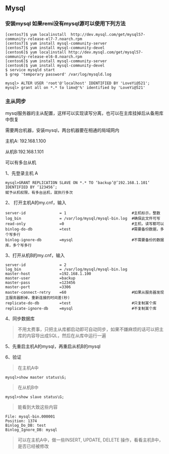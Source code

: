 ## Mysql

### 安装mysql 如果remi没有mysql源可以使用下列方法
~~~
[centos7]$ yum localinstall  http://dev.mysql.com/get/mysql57-community-release-el7-7.noarch.rpm
[centos7]$ yum install mysql-community-server
[centos7]$ yum install mysql-community-devel
[centos6]$ yum localinstall http://dev.mysql.com/get/mysql57-community-release-el6-8.noarch.rpm
[centos6]$ yum install mysql-community-server
[centos6]$ yum install mysql-community-devel
$ service mysqld start
$ grep 'temporary password' /var/log/mysqld.log

mysql> ALTER USER 'root'@'localhost' IDENTIFIED BY 'LoveYi@521';
mysql> grant all on *.* to limx@'%' identified by 'LoveYi@521'
~~~


### 主从同步
mysql服务器的主从配置，这样可以实现读写分离，也可以在主库挂掉后从备用库中恢复

需要两台机器，安装mysql，两台机器要在相通的局域网内

主机A: 192.168.1.100

从机B:192.168.1.101

可以有多台从机

1、先登录主机 A
~~~
mysql>GRANT REPLICATION SLAVE ON *.* TO ‘backup’@’192.168.1.101‘ IDENTIFIED BY ‘123456’;
赋予从机权限，有多台丛机，就执行多次
~~~

2、 打开主机A的my.cnf，输入
~~~
server-id               = 1                             #主机标示，整数
log_bin                 = /var/log/mysql/mysql-bin.log  #确保此文件可写
read-only               =0                              #主机，读写都可以
binlog-do-db            =test                           #需要备份数据，多个写多行
binlog-ignore-db        =mysql                          #不需要备份的数据库，多个写多行
~~~

3、打开从机B的my.cnf，输入
~~~
server-id               = 2
log_bin                 = /var/log/mysql/mysql-bin.log
master-host             =192.168.1.100
master-user             =backup
master-pass             =123456
master-port             =3306
master-connect-retry    =60                             #如果从服务器发现主服务器断掉，重新连接的时间差(秒)
replicate-do-db         =test                           #只复制某个库
replicate-ignore-db     =mysql                          #不复制某个库
~~~
4、同步数据库

> 不用太费事，只把主从库都启动即可自动同步，如果不嫌麻烦的话可以把主库的内容导出成SQL，然后在从库中运行一遍

5、先重启主机A的mysql，再重启从机B的mysql

6、验证
> 在主机A中

~~~
mysql>show master status\G;
~~~
> 在从机B中

~~~
mysql>show slave status\G;
~~~
> 能看到大致这些内容

~~~
File: mysql-bin.000001
Position: 1374
Binlog_Do_DB: test
Binlog_Ignore_DB: mysql
~~~
> 可以在主机A中，做一些INSERT, UPDATE, DELETE 操作，看看主机B中，是否已经被修改